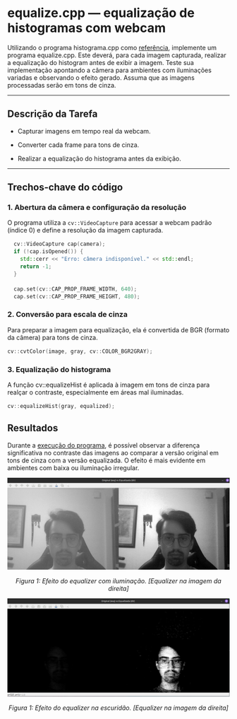 # equalize.cpp — equalização de histogramas com webcam

Utilizando o programa histograma.cpp como [referência](https://agostinhobritojr.github.io/tutorial/pdi/histograma.html), implemente um programa equalize.cpp. Este deverá, para cada imagem capturada, realizar a equalização do histogram antes de exibir a imagem. Teste sua implementação apontando a câmera para ambientes com iluminações variadas e observando o efeito gerado. Assuma que as imagens processadas serão em tons de cinza.

---

## Descrição da Tarefa

- Capturar imagens em tempo real da webcam.

- Converter cada frame para tons de cinza.

- Realizar a equalização do histograma antes da exibição.

---

## Trechos-chave do código


### 1. Abertura da câmera e configuração da resolução
O programa utiliza a `cv::VideoCapture` para acessar a webcam padrão (índice 0) e define a resolução da imagem capturada.

```cpp
  cv::VideoCapture cap(camera);
  if (!cap.isOpened()) {
    std::cerr << "Erro: câmera indisponível." << std::endl;
    return -1;
  }

  cap.set(cv::CAP_PROP_FRAME_WIDTH, 640);
  cap.set(cv::CAP_PROP_FRAME_HEIGHT, 480);
```

### 2. Conversão para escala de cinza
Para preparar a imagem para equalização, ela é convertida de BGR (formato da câmera) para tons de cinza.

```cpp
cv::cvtColor(image, gray, cv::COLOR_BGR2GRAY);

```

### 3. Equalização do histograma
A função cv::equalizeHist é aplicada à imagem em tons de cinza para realçar o contraste, especialmente em áreas mal iluminadas.

```cpp
cv::equalizeHist(gray, equalized);  
```
## Resultados

Durante a [execução do programa](https://youtu.be/5gvMbqbpmCk), é possível observar a diferença significativa no contraste das imagens ao comparar a versão original em tons de cinza com a versão equalizada. O efeito é mais evidente em ambientes com baixa ou iluminação irregular.

<p align="center">
  <img src="equalizer_luz.png" width="700"/>
</p>

<p align="center"><i>Figura 1: Efeito do equalizer com iluminação. [Equalizer na imagem da direita]</i></p>

<p align="center">
  <img src="equalizer_escuridao.png" width="700"/>
</p>

<p align="center"><i>Figura 1: Efeito do equalizer na escuridão. [Equalizer na imagem da direita]</i></p>

